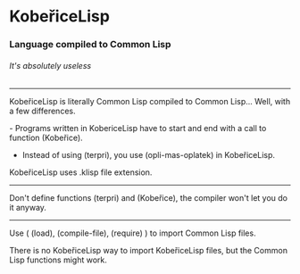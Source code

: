 # KobeřiceLisp

### Language compiled to Common Lisp

###### It's absolutely useless

---

KobeřiceLisp is literally Common Lisp compiled to Common Lisp... Well, with a few differences. 

- Programs written in KobericeLisp have to start and end with a call to function (Kobeřice).
- Instead of using (terpri), you use (opli-mas-oplatek) in KobeřiceLisp.

KobeřiceLisp uses .klisp file extension.

---

Don't define functions (terpri) and (Kobeřice), the compiler won't let you do it anyway. 

---

Use ( (load), (compile-file), (require) ) to import Common Lisp files.

There is no KobeřiceLisp way to import KobeřiceLisp files, but the Common Lisp functions might work. 

